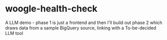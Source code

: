 # woogle-health-check
A LLM demo - phase 1 is just a frontend and then I'll build out phase 2 which draws data from a sample BigQuery source, linking with a To-be-decided LLM tool
